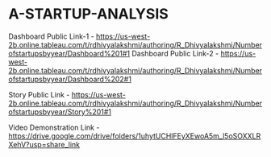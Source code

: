 # A-STARTUP-ANALYSIS


Dashboard Public Link-1 - https://us-west-2b.online.tableau.com/t/rdhivyalakshmi/authoring/R_Dhivyalakshmi/Numberofstartupsbyyear/Dashboard%201#1
Dashboard Public Link-2 - https://us-west-2b.online.tableau.com/t/rdhivyalakshmi/authoring/R_Dhivyalakshmi/Numberofstartupsbyyear/Dashboard%202#1

Story Public Link - https://us-west-2b.online.tableau.com/t/rdhivyalakshmi/authoring/R_Dhivyalakshmi/Numberofstartupsbyyear/Story%201#1

Video Demonstration Link - https://drive.google.com/drive/folders/1uhytUCHlFEyXEwoA5m_l5oSOXXLRXehV?usp=share_link
